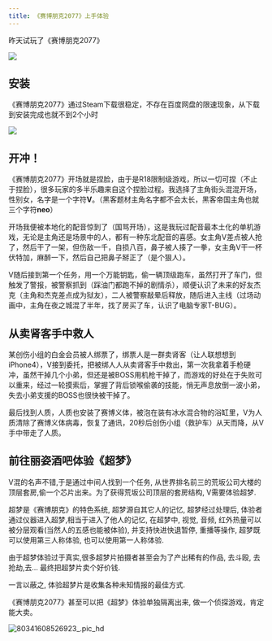 ```yaml
---
title: 《赛博朋克2077》上手体验
---
```


昨天试玩了《赛博朋克2077》

![](https://www.v2fy.com/asset/0i/jikemiji/jikemiji-md/2020-12-21-2077.assets/80231608474149_.pic_hd.jpg)

## 安装

《赛博朋克2077》通过Steam下载很稳定，不存在百度网盘的限速现象，从下载到安装完成也就不到2个小时

![](https://www.v2fy.com/asset/0i/jikemiji/jikemiji-md/2020-12-21-2077.assets/image-20201221164257071.png)


## 开冲！

《赛博朋克2077》开场就是捏脸，由于是R18限制级游戏，所以一切可捏（不止于捏脸），很多玩家的多半乐趣来自这个捏脸过程。我选择了主角街头混混开场，性别女，名字是一个字符**V**。（黑客题材主角名字都不会太长，黑客帝国主角也就三个字符**neo**）

开场我便被本地化的配音惊到了（国骂开场），这是我玩过配音最本土化的单机游戏，无论是主角还是场景中的人，都有一种东北配音的喜感。女主角V差点被人抢了，然后干了一架，但伤敌一千，自损八百，鼻子被人揍了一拳，女主角V干一杯伏特加，麻醉一下，然后自己把鼻子掰正了（是个狠人）。

V随后接到第一个任务，用一个万能钥匙，偷一辆顶级跑车，虽然打开了车门，但触发了警报，被警察抓到（踩油门都跑不掉的剧情杀），顺便认识了未来的好友杰克（主角和杰克差点成为狱友），二人被警察敲晕后释放，随后进入主线（过场动画中，主角在夜之城混了半年，找了房买了车，认识了电脑专家T-BUG）。


## 从卖肾客手中救人

某创伤小组的白金会员被人绑票了，绑票人是一群卖肾客（让人联想想到iPhone4），V接到委托，把被绑人人从卖肾客手中救出，第一次我拿着手枪硬冲，虽然干掉几个小弟，但还是被BOSS用机枪干掉了，而游戏的好处在于失败可以重来，经过一轮摸索后，掌握了背后锁喉偷袭的技能，悄无声息放倒一波小弟，失去小弟支援的BOSS也很快被干掉了。

最后找到人质，人质也安装了赛博义体，被泡在装有冰水混合物的浴缸里，V为人质清除了赛博义体病毒，恢复了通讯，20秒后创伤小组（救护车）从天而降，从V手中带走了人质。



## 前往丽姿酒吧体验《超梦》

V混的名声不错,于是通过中间人找到一个任务, 从世界排名前三的荒坂公司大楼的顶层套房,偷一个芯片出来。为了获得荒坂公司顶层的套房结构, V需要体验超梦.

超梦是《赛博朋克》的特色系统, 超梦源自其它人的记忆, 超梦经过处理后, 体验者通过仪器进入超梦,相当于进入了他人的记忆, 在超梦中, 视觉, 音频, 红外热量可以被分层观看(当然人的五感也能被体验), 并支持快进快退暂停, 重播等操作, 超梦既可以使用第三人称体验, 也可以使用第一人称体验.

由于超梦体验过于真实,很多超梦片拍摄者甚至会为了产出稀有的作品, 去斗殴, 去抢劫,去... 最终把超梦片卖个好价钱.

一言以蔽之, 体验超梦片是收集各种未知情报的最佳方式.

《赛博朋克2077》甚至可以把《超梦》体验单独隔离出来, 做一个侦探游戏，肯定能大卖。




![80341608526923_.pic_hd](https://www.v2fy.com/asset/0i/jikemiji/jikemiji-md/2020-12-21-2077.assets/80341608526923_.pic_hd.jpg)












